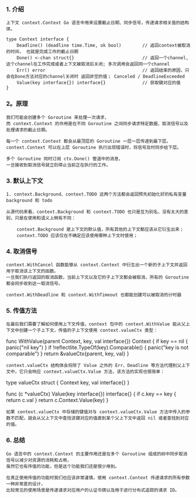 
### 1. 介绍

    上下文 context.Context Go 语言中用来设置截止日期、同步信号，传递请求相关值的结构体。

    type Context interface {
	    Deadline() (deadline time.Time, ok bool)        // 返回context被取消的时间， 也就是完成工作的截止日期
	    Done() <-chan struct{}                          // 返回一个channel, 这个channel在工作完成或者上下文被取消后关闭; 多次调用会返回同一个channel
	    Err() error                                     // 返回结束的原因，只会在Done方法对应的channel关闭时 返回非空的值； Canceled / DeadlineExceeded
	    Value(key interface{}) interface{}              // 获取键对应的值
    }

### 2。原理

    我们可能会创建多个 Goroutine 来处理一次请求，
    而 context.Context 的作用是在不同 Goroutine 之间同步请求特定数据、取消信号以及处理请求的截止日期。

    每一个 context.Context 都会从最顶层的 Goroutine 一层一层传递到最下层。
    context.Context 可以在上层 Goroutine 执行出现错误时，将信号及时同步给下层。

    多个 Goroutine 同时订阅 ctx.Done() 管道中的消息，
    一旦接收到取消信号就立刻停止当前正在执行的工作。


### 3. 默认上下文
    1. context.Background、context.TODO 这两个方法都会返回预先初始化好的私有变量 background 和 todo

    从源代码来看，context.Background 和 context.TODO 也只是互为别名，没有太大的差别，只是在使用和语义上稍有不同：

        context.Background 是上下文的默认值，所有其他的上下文都应该从它衍生出来；
        context.TODO 应该仅在不确定应该使用哪种上下文时使用；

### 4. 取消信号
    context.WithCancel 函数能够从 context.Context 中衍生出一个新的子上下文并返回用于取消该上下文的函数。
    一旦我们执行返回的取消函数，当前上下文以及它的子上下文都会被取消，所有的 Goroutine 都会同步收到这一取消信号。

    context.WithDeadline 和 context.WithTimeout 也都能创建可以被取消的计时器

### 5. 传值方法
        
    在最后我们需要了解如何使用上下文传值，context 包中的 context.WithValue 能从父上下文中创建一个子上下文，传值的子上下文使用 context.valueCtx 类型：

func WithValue(parent Context, key, val interface{}) Context {
	if key == nil {
		panic("nil key")
	}
	if !reflectlite.TypeOf(key).Comparable() {
		panic("key is not comparable")
	}
	return &valueCtx{parent, key, val}
}
    
    context.valueCtx 结构体会将除了 Value 之外的 Err、Deadline 等方法代理到父上下文中，它只会响应 context.valueCtx.Value 方法，该方法的实现也很简单：

type valueCtx struct {
	Context
	key, val interface{}
}

func (c *valueCtx) Value(key interface{}) interface{} {
	if c.key == key {
		return c.val
	}
	return c.Context.Value(key)
}

    如果 context.valueCtx 中存储的键值对与 context.valueCtx.Value 方法中传入的参数不匹配，就会从父上下文中查找该键对应的值直到某个父上下文中返回 nil 或者查找到对应的值。


### 6. 总结
    Go 语言中的 context.Context 的主要作用还是在多个 Goroutine 组成的树中同步取消信号以减少对资源的消耗和占用，
    虽然它也有传值的功能，但是这个功能我们还是很少用到。

    在真正使用传值的功能时我们也应该非常谨慎，使用 context.Context 传递请求的所有参数一种非常差的设计，
    比较常见的使用场景是传递请求对应用户的认证令牌以及用于进行分布式追踪的请求 ID。